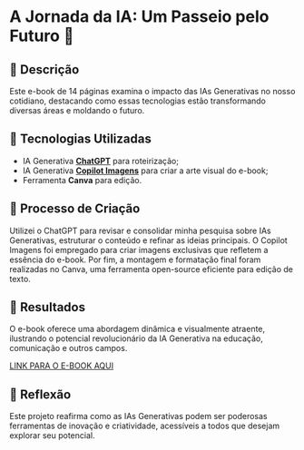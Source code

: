 # A Jornada da IA: Um Passeio pelo Futuro 🌌

## 📒 Descrição
Este e-book de 14 páginas examina o impacto das IAs Generativas no nosso cotidiano, destacando como essas tecnologias estão transformando diversas áreas e moldando o futuro.

## 🤖 Tecnologias Utilizadas
- IA Generativa **[ChatGPT](https://chat.openai.com)** para roteirização;
- IA Generativa **[Copilot Imagens](https://copilot.microsoft.com/images/create?msockid=1c408d71c1ec633e298a991ac035623f)** para criar a arte visual do e-book;
- Ferramenta **Canva** para edição.

## 🧐 Processo de Criação
Utilizei o ChatGPT para revisar e consolidar minha pesquisa sobre IAs Generativas, estruturar o conteúdo e refinar as ideias principais. O Copilot Imagens foi empregado para criar imagens exclusivas que refletem a essência do e-book. Por fim, a montagem e formatação final foram realizadas no Canva, uma ferramenta open-source eficiente para edição de texto.

## 🚀 Resultados
O e-book oferece uma abordagem dinâmica e visualmente atraente, ilustrando o potencial revolucionário da IA Generativa na educação, comunicação e outros campos.

[LINK PARA O E-BOOK AQUI](https://github.com/user-attachments/files/18432632/Ebook.pdf)


## 💭 Reflexão
Este projeto reafirma como as IAs Generativas podem ser poderosas ferramentas de inovação e criatividade, acessíveis a todos que desejam explorar seu potencial.
